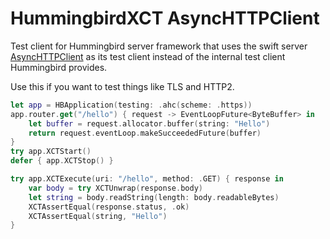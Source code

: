 # HummingbirdXCT AsyncHTTPClient

Test client for Hummingbird server framework that uses the swift server [AsyncHTTPClient](https://github.com/swift-server/async-http-client) as its test client instead of the internal test client Hummingbird provides.

Use this if you want to test things like TLS and HTTP2.

```swift
let app = HBApplication(testing: .ahc(scheme: .https))
app.router.get("/hello") { request -> EventLoopFuture<ByteBuffer> in
    let buffer = request.allocator.buffer(string: "Hello")
    return request.eventLoop.makeSucceededFuture(buffer)
}
try app.XCTStart()
defer { app.XCTStop() }

try app.XCTExecute(uri: "/hello", method: .GET) { response in
    var body = try XCTUnwrap(response.body)
    let string = body.readString(length: body.readableBytes)
    XCTAssertEqual(response.status, .ok)
    XCTAssertEqual(string, "Hello")
}
```
